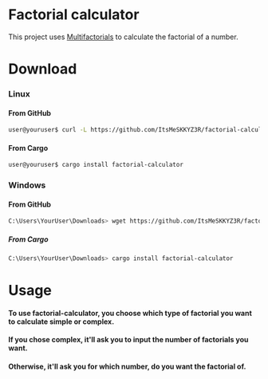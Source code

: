# Factorial calculator

This project uses [Multifactorials](https://github.com/ItsMeSKKYZ3R/multifactorials) to calculate the factorial of a number.

# Download

### Linux

#### From GitHub

```bash
user@youruser$ curl -L https://github.com/ItsMeSKKYZ3R/factorial-calculator/releases/download/v0.1.0/factorial-calculator-linux | tar -xz > factorial-calculator
```

#### From Cargo

```bash
user@youruser$ cargo install factorial-calculator
```

### Windows

#### From GitHub

```bash
C:\Users\YourUser\Downloads> wget https://github.com/ItsMeSKKYZ3R/factorial-calculator/releases/download/v0.1.0/factorial-calculator-windows.exe
```

##### From Cargo

```bash
C:\Users\YourUser\Downloads> cargo install factorial-calculator
```

# Usage

#### To use factorial-calculator, you choose which type of factorial you want to calculate simple or complex.
#### If you chose complex, it'll ask you to input the number of factorials you want.
#### Otherwise, it'll ask you for which number, do you want the factorial of.